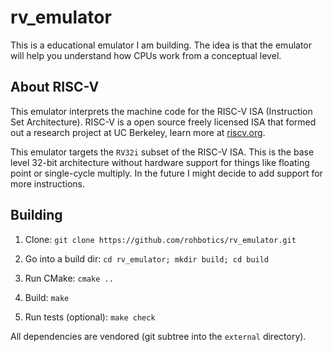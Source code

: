 # rv_emulator

This is a educational emulator I am building.
The idea is that the emulator will help you understand how CPUs work from a conceptual level.

## About RISC-V
This emulator interprets the machine code for the RISC-V ISA (Instruction Set Architecture).
RISC-V is a open source freely licensed ISA that formed out a research project at UC Berkeley, learn more at [riscv.org](https://riscv.org/).

This emulator targets the `RV32i` subset of the RISC-V ISA.
This is the base level 32-bit architecture without hardware support for things like floating point or single-cycle multiply.
In the future I might decide to add support for more instructions.

## Building
1. Clone: `git clone https://github.com/rohbotics/rv_emulator.git`
2. Go into a build dir: `cd rv_emulator; mkdir build; cd build`
3. Run CMake: `cmake ..`
4. Build: `make`

5. Run tests (optional): `make check`

All dependencies are vendored (git subtree into the `external` directory).
